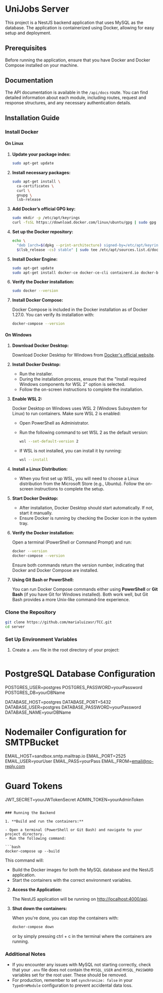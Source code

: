 # UniJobs Server

This project is a NestJS backend application that uses MySQL as the database. The application is containerized using Docker, allowing for easy setup and deployment.

## Prerequisites

Before running the application, ensure that you have Docker and Docker Compose installed on your machine.

## Documentation

The API documentation is available in the `/api/docs` route. You can find detailed information about each module, including routes, request and response structures, and any necessary authentication details.

## Installation Guide

### Install Docker

#### On Linux

1. **Update your package index:**

   ```bash
   sudo apt-get update
   ```

2. **Install necessary packages:**

   ```bash
   sudo apt-get install \
     ca-certificates \
     curl \
     gnupg \
     lsb-release
   ```

3. **Add Docker’s official GPG key:**

   ```bash
   sudo mkdir -p /etc/apt/keyrings
   curl -fsSL https://download.docker.com/linux/ubuntu/gpg | sudo gpg --dearmor -o /etc/apt/keyrings/docker.gpg
   ```

4. **Set up the Docker repository:**

   ```bash
   echo \
     "deb [arch=$(dpkg --print-architecture) signed-by=/etc/apt/keyrings/docker.gpg] https://download.docker.com/linux/ubuntu \
     $(lsb_release -cs) stable" | sudo tee /etc/apt/sources.list.d/docker.list > /dev/null
   ```

5. **Install Docker Engine:**

   ```bash
   sudo apt-get update
   sudo apt-get install docker-ce docker-ce-cli containerd.io docker-buildx-plugin docker-compose-plugin
   ```

6. **Verify the Docker installation:**

   ```bash
   sudo docker --version
   ```

7. **Install Docker Compose:**

   Docker Compose is included in the Docker installation as of Docker 1.27.0. You can verify its installation with:

   ```bash
   docker-compose --version
   ```

#### On Windows

1. **Download Docker Desktop:**

   Download Docker Desktop for Windows from [Docker's official website](https://www.docker.com/products/docker-desktop).

2. **Install Docker Desktop:**

   - Run the installer.
   - During the installation process, ensure that the "Install required Windows components for WSL 2" option is selected.
   - Follow the on-screen instructions to complete the installation.

3. **Enable WSL 2:**

   Docker Desktop on Windows uses WSL 2 (Windows Subsystem for Linux) to run containers. Make sure WSL 2 is enabled:

   - Open PowerShell as Administrator.
   - Run the following command to set WSL 2 as the default version:

     ```bash
     wsl --set-default-version 2
     ```

   - If WSL is not installed, you can install it by running:

     ```bash
     wsl --install
     ```

4. **Install a Linux Distribution:**

   - When you first set up WSL, you will need to choose a Linux distribution from the Microsoft Store (e.g., Ubuntu). Follow the on-screen instructions to complete the setup.

5. **Start Docker Desktop:**

   - After installation, Docker Desktop should start automatically. If not, start it manually.
   - Ensure Docker is running by checking the Docker icon in the system tray.

6. **Verify the Docker installation:**

   Open a terminal (PowerShell or Command Prompt) and run:

   ```bash
   docker --version
   docker-compose --version
   ```

   Ensure both commands return the version number, indicating that Docker and Docker Compose are installed.

7. **Using Git Bash or PowerShell:**

   You can run Docker Compose commands either using **PowerShell** or **Git Bash** (if you have Git for Windows installed). Both work well, but Git Bash provides a more Unix-like command-line experience.

### Clone the Repository

```bash
git clone https://github.com/marialuizasr/TCC.git
cd server
```

### Set Up Environment Variables

1. Create a `.env` file in the root directory of your project:

   ```plaintext

# PostgreSQL Database Configuration

POSTGRES_USER=postgres
POSTGRES_PASSWORD=yourPassword
POSTGRES_DB=yourDBName

DATABASE_HOST=postgres
DATABASE_PORT=5432
DATABASE_USER=postgres
DATABASE_PASSWORD=yourPassword
DATABASE_NAME=yourDBName

# Nodemailer Configuration for SMTPBucket

EMAIL_HOST=sandbox.smtp.mailtrap.io
EMAIL_PORT=2525
EMAIL_USER=yourUser
EMAIL_PASS=yourPass
EMAIL_FROM=<email@no-reply.com>

# Guard Tokens

JWT_SECRET=yourJWTokenSecret
ADMIN_TOKEN=yourAdminToken

   ```

### Running the Backend

1. **Build and run the containers:**

   - Open a terminal (PowerShell or Git Bash) and navigate to your project directory.
   - Run the following command:

   ```bash
   docker-compose up --build
   ```

   This command will:

- Build the Docker images for both the MySQL database and the NestJS application.
- Start the containers with the correct environment variables.

2. **Access the Application:**

   The NestJS application will be running on [http://localhost:4000/api](http://localhost:4000/api).

3. **Shut down the containers:**

   When you're done, you can stop the containers with:

   ```bash
   docker-compose down
   ```

   or by simply pressing ctrl + c in the terminal where the containers are running.

### Additional Notes

- If you encounter any issues with MySQL not starting correctly, check that your `.env` file does not contain the `MYSQL_USER` and `MYSQL_PASSWORD` variables set for the root user. These should be removed.
- For production, remember to set `synchronize: false` in your `TypeOrmModule` configuration to prevent accidental data loss.
